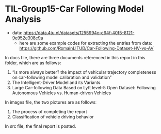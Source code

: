 # TIL-Group15-Car Following Model Analysis

- data: <https://data.4tu.nl/datasets/1255994c-c64f-40f5-8121-9e952e308c9a>
  - here are some example codes for extracting the entries from data: <https://github.com/RomainLITUD/Car-Following-Dataset-HV-vs-AV>

In docs file, there are three documents referenced in this report in this folder, which are as follows:
1.  “Is more always better? the impact of vehicular trajectory completeness on car-following model calibration and validation” 
2. The Intelligent-Driver Model and its Variants
3. Large Car-following Data Based on Lyft level-5 Open Dataset: Following Autonomous Vehicles vs. Human-driven Vehicles

In images file, the two pictures are as follows: 
1. The process of completing the report
2. Classification of vehicle driving behavior

In src file, the final report is posted.
